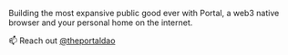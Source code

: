 Building the most expansive public good ever with Portal, a web3 native browser and your personal home on the internet.

📫 Reach out [@theportaldao](https://twitter.com/theportaldao)
